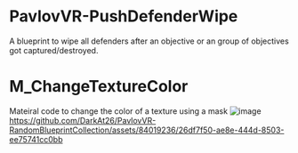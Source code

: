 # PavlovVR-PushDefenderWipe
A blueprint to wipe all defenders after an objective or an group of objectives got captured/destroyed.

# M_ChangeTextureColor
Mateiral code to change the color of a texture using a mask
![image](https://github.com/DarkAt26/PavlovVR-RandomBlueprintCollection/assets/84019236/9dd067b7-320f-453e-8be4-17e171cf55a2)
https://github.com/DarkAt26/PavlovVR-RandomBlueprintCollection/assets/84019236/26df7f50-ae8e-444d-8503-ee75741cc0bb



